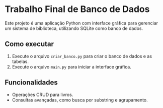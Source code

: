 # Trabalho Final de Banco de Dados

Este projeto é uma aplicação Python com interface gráfica para gerenciar um sistema de biblioteca, utilizando SQLite como banco de dados.

## Como executar

1. Execute o arquivo `criar_banco.py` para criar o banco de dados e as tabelas.
2. Execute o arquivo `main.py` para iniciar a interface gráfica.

## Funcionalidades

- Operações CRUD para livros.
- Consultas avançadas, como busca por substring e agrupamento.